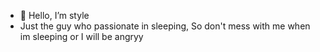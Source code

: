 - 👋 Hello, I’m style
- Just the guy who passionate in sleeping, So don't mess with me when im sleeping or I will be angryy
